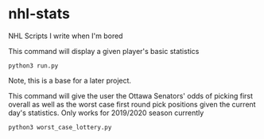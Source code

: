 # nhl-stats

NHL Scripts I write when I'm bored

This command will display a given player's basic statistics
```
python3 run.py
```
Note, this is a base for a later project.


This command will give the user the Ottawa Senators' odds of picking first overall as well as the worst case first round pick positions given the current day's statistics. Only works for 2019/2020 season currently
```
python3 worst_case_lottery.py
```


